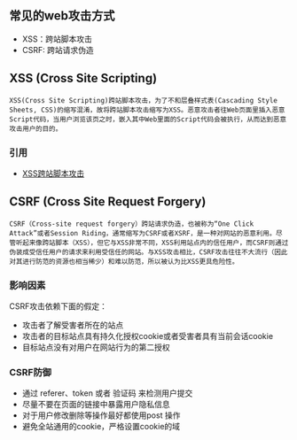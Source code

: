 ## 常见的web攻击方式
* XSS：跨站脚本攻击
* CSRF: 跨站请求伪造

## XSS (Cross Site Scripting)
```
XSS(Cross Site Scripting)跨站脚本攻击，为了不和层叠样式表(Cascading Style Sheets, CSS)的缩写混淆，故将跨站脚本攻击缩写为XSS。恶意攻击者往Web页面里插入恶意Script代码，当用户浏览该页之时，嵌入其中Web里面的Script代码会被执行，从而达到恶意攻击用户的目的。
```

### 引用
* [XSS跨站脚本攻击](https://www.cnblogs.com/phpstudy2015-6/p/6767032.html)

## CSRF (Cross Site Request Forgery)
```
CSRF（Cross-site request forgery）跨站请求伪造，也被称为“One Click Attack”或者Session Riding，通常缩写为CSRF或者XSRF，是一种对网站的恶意利用。尽管听起来像跨站脚本（XSS），但它与XSS非常不同，XSS利用站点内的信任用户，而CSRF则通过伪装成受信任用户的请求来利用受信任的网站。与XSS攻击相比，CSRF攻击往往不大流行（因此对其进行防范的资源也相当稀少）和难以防范，所以被认为比XSS更具危险性。
```

### 影响因素
CSRF攻击依赖下面的假定：
* 攻击者了解受害者所在的站点
* 攻击者的目标站点具有持久化授权cookie或者受害者具有当前会话cookie
* 目标站点没有对用户在网站行为的第二授权

### CSRF防御
* 通过 referer、token 或者 验证码 来检测用户提交
* 尽量不要在页面的链接中暴露用户隐私信息
* 对于用户修改删除等操作最好都使用post 操作
* 避免全站通用的cookie，严格设置cookie的域